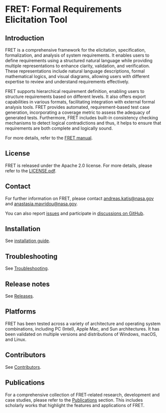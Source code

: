 FRET: Formal Requirements Elicitation Tool
=============================================

Introduction
------------

FRET is a comprehensive framework for the elicitation, specification, formalization, and analysis of system requirements. It enables users to define requirements using a structured natural language while providing multiple representations to enhance clarity, validation, and verification. These representations include natural language descriptions, formal mathematical logics, and visual diagrams, allowing users with different expertise to review and understand requirements effectively.

FRET supports hierarchical requirement definition, enabling users to structure requirements based on different levels. It also offers export capabilities in various formats, facilitating integration with external formal analysis tools. FRET provides automated, requirement-based test case generation, incorporating a coverage metric to assess the adequacy of generated tests. Furthermore, FRET includes built-in consistency checking mechanisms to detect logical contradictions and thus, it helps to ensure that requirements are both complete and logically sound.

For more details, refer to the [FRET manual](fret-electron/docs/_media/userManual.md).

License
-------

FRET is released under the Apache 2.0 license. For more details, please refer to the [LICENSE.pdf](LICENSE.pdf).

Contact
-------

For further information on FRET, please contact <andreas.katis@nasa.gov> and <anastasia.mavridou@nasa.gov>. 

You can also report [issues](https://github.com/NASA-SW-VnV/fret/issues) and participate in [discussions on GitHub](https://github.com/NASA-SW-VnV/fret.git).

Installation
------------

See [installation guide](fret-electron/docs/_media/installingFRET/installationInstructions.md).

Troubleshooting
------------

See [Troubleshooting](Troubleshooting.md).

Release notes
---------

See [Releases](https://github.com/NASA-SW-VnV/fret/releases).

Platforms
---------

FRET has been tested across a variety of architecture and operating system combinations, including PC (Intel), Apple Mac, and Sun architectures. It has been validated on multiple versions and distributions of Windows, macOS, and Linux.

Contributors
------------

See [Contributors](CONTRIBUTORS.md).

Publications
------------

For a comprehensive collection of FRET-related research, development and case studies, please refer to the [Publications](PUBLICATIONS.md) section. This includes scholarly works that highlight the features and applications of FRET.
